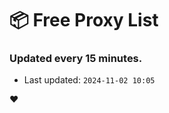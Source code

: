 # :package: Free Proxy List
### Updated every 15 minutes.

- Last updated: `2024-11-02 10:05`

:heart:
